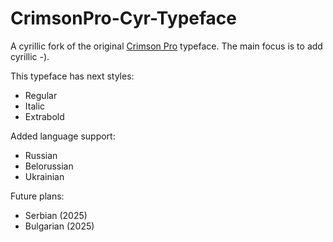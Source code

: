 # CrimsonPro-Cyr-Typeface

A cyrillic fork of the original [Crimson Pro](https://github.com/Fonthausen/CrimsonPro) typeface. The main focus is to add cyrillic -).

This typeface has next styles:
- Regular
- Italic
- Extrabold

Added language support:
- Russian
- Belorussian
- Ukrainian 

Future plans:
- Serbian (2025)
- Bulgarian (2025)

